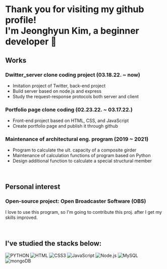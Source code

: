 # Thank you for visiting my github profile! <br> I'm Jeonghyun Kim, a beginner developer 👋

## Works
### Dwitter_server clone coding project (03.18.22. ~ now)
* Imitation project of Twitter, back-end project
* Build server based on node.js and express
* Study the request-response protocols both server and client


### Portfolio page clone coding (02.23.22. ~ 03.17.22.)
* Front-end project based on HTML, CSS, and JavaScript
* Create portfolio page and publish it through github

### Maintenance of architectural eng. program (2019 ~ 2021)
* Program to calculate the ult. capacity of a composite girder
* Maintenance of calculation functions of program based on Python
* Design additional function to calculate a special structural member

<br>

## Personal interest
### Open-source project: Open Broadcaster Software (OBS)
<p> I love to use this program, so I'm going to contribute this proj. after I get my skills improved. </p>

<br>

## I've studied the stacks below:
![PYTHON](https://img.shields.io/badge/-python-376f9e?style=flat-square&logo=python&logoColor=ffffff)
![HTML](https://img.shields.io/badge/-HTML5-F05032?style=flat-square&logo=HTML5&logoColor=ffffff)
![CSS3](https://img.shields.io/badge/-CSS3-007ACC?style=flat-square&logo=CSS3)
![JavaScript](https://img.shields.io/badge/-JavaScript-black?style=flat-square&logo=javascript&logoColor=%23F7DF1C)
![Node.js](https://img.shields.io/badge/-Node.js-026E00?style=flat-square&logo=node.js&logoColor=ffffff)
![MySQL](https://img.shields.io/badge/-MySQL-1b4260?style=flat-square&logo=MySQL&logoColor=ffffff)
![mongoDB](https://img.shields.io/badge/-mongoDB-2db46a?style=flat-square&logo=mongoDB&logoColor=ffffff)
